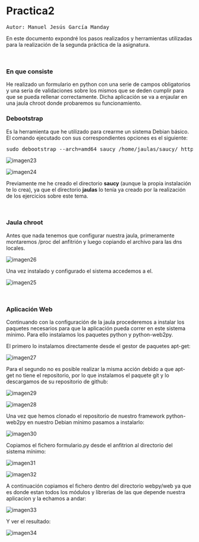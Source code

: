 Practica2
=========

<pre>
Autor: Manuel Jesús García Manday
</pre>

En este documento expondré los pasos realizados y herramientas utilizadas para la realización de la segunda práctica de la asignatura.


<br>
<h3>En que consiste</h3>  
He realizado un formulario en python con una serie de campos obligatorios y una seria de validaciones sobre los mismos que se deden cumplir para 
que se pueda rellenar correctamente. Dicha aplicación se va a enjaular en una jaula chroot donde probaremos su funcionamiento.

<br>
<h3>Debootstrap</h3>
Es la herramienta que he utilizado para crearme un sistema Debian básico. El comando ejecutado con sus correspondientes opciones es el siguiente:
<pre>
sudo debootstrap --arch=amd64 saucy /home/jaulas/saucy/ http://archive.ubuntu.com/ubuntu
</pre>

![imagen23](https://github.com/jmanday/Imagenes/blob/master/imagen23.png?raw=true)

![imagen24](https://github.com/jmanday/Imagenes/blob/master/imagen24.png?raw=true)

Previamente me he creado el directorio **saucy** (aunque la propia instalación te lo crea), ya que el directorio **jaulas** lo tenía ya creado por la realización de los ejercicios sobre este tema.

<br>
<h3>Jaula chroot</h3>
Antes que nada tenemos que configurar nuestra jaula, primeramente montaremos /proc del anfitrión y luego copiando el archivo para las dns locales.

![imagen26](https://github.com/jmanday/Imagenes/blob/master/imagen26.png?raw=true)


Una vez instalado y configurado el sistema accedemos a el.

![imagen25](https://github.com/jmanday/Imagenes/blob/master/imagen25.png?raw=true)


<br>
<h3>Aplicación Web</h3>

Continuando con la configuración de la jaula procederemos a instalar los paquetes necesarios para que la aplicación pueda correr en este sistema mínimo. 
Para ello instalamos los paquetes python y python-web2py. 

El primero lo instalamos directamente desde el gestor de paquetes apt-get:

![imagen27](https://github.com/jmanday/Imagenes/blob/master/imagen27.png?raw=true)

Para el segundo no es posible realizar la misma acción debido a que apt-get no tiene el repositorio, por lo que instalamos el paquete git y lo descargamos 
de su repositorio de github:

![imagen29](https://github.com/jmanday/Imagenes/blob/master/imagen29.png?raw=true)


![imagen28](https://github.com/jmanday/Imagenes/blob/master/imagen28.png?raw=true)


Una vez que hemos clonado el repositorio de nuestro framework python-web2py en nuestro Debian mínimo pasamos a instalarlo:

![imagen30](https://github.com/jmanday/Imagenes/blob/master/imagen30.png?raw=true)


Copiamos el fichero formulario.py desde el anfitrion al directorio del sistema mínimo:

![imagen31](https://github.com/jmanday/Imagenes/blob/master/imagen31.png?raw=true)


![imagen32](https://github.com/jmanday/Imagenes/blob/master/imagen32.png?raw=true)


A continuación copiamos el fichero dentro del directorio webpy/web ya que es donde estan todos los módulos y librerias de las
que depende nuestra aplicacion y la echamos a andar:

![imagen33](https://github.com/jmanday/Imagenes/blob/master/imagen33.png?raw=true)


Y ver el resultado:

![imagen34](https://github.com/jmanday/Imagenes/blob/master/imagen34.png?raw=true)




